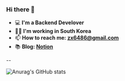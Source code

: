 ### Hi there 👋

- 💻 **I'm a Backend Develover** 
- 🐱‍🏍 **I'm working in South Korea**
- 📫 **How to reach me: zx6486@gmail.com**
- 📚 **Blog: [Notion](https://minkyue.notion.site/960a55928e7848c9b60f1a54c91a09ae)**
<!--
**MK-Lee13/MK-Lee13** is a ✨ _special_ ✨ repository because its `README.md` (this file) appears on your GitHub profile.

Here are some ideas to get you started:

- 🔭 I’m currently working on ...
- 🌱 I’m currently learning ...
- 👯 I’m looking to collaborate on ...
- 🤔 I’m looking for help with ...
- 💬 Ask me about ...
- 📫 How to reach me: ...
- 😄 Pronouns: ...
- ⚡ Fun fact: ...
--> --
![Anurag's GitHub stats](https://github-readme-stats.vercel.app/api?username=MK-Lee13&&show_icons=true&theme=cobalt)
